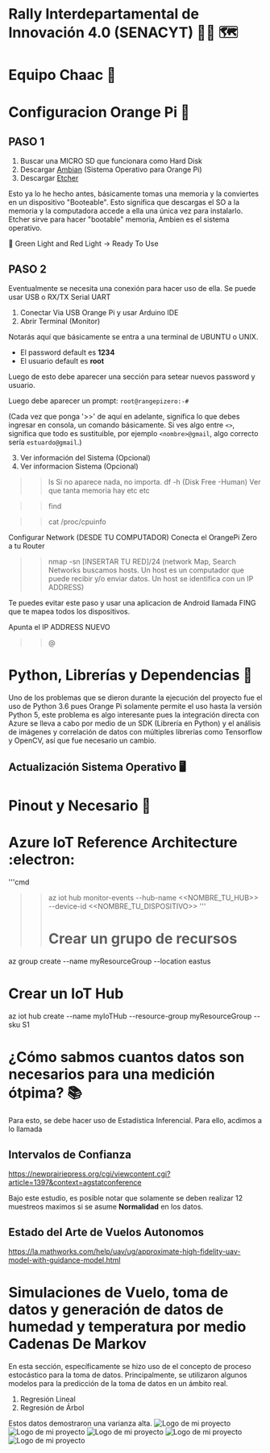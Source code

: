 # Rally Interdepartamental de Innovación 4.0 (SENACYT) 🧑‍🔬 🗺️
# Equipo Chaac 🥬 
# Configuracion Orange Pi 🍊

## PASO 1
1. Buscar una MICRO SD que funcionara como Hard Disk
2. Descargar [Ambian](https://www.armbian.com/orange-pi-zero/) (Sistema Operativo para Orange Pi)
3. Descargar [Etcher](https://etcher.balena.io/)

Esto ya lo he hecho antes, básicamente tomas una memoria y la conviertes en un dispositivo "Booteable". Esto significa que descargas el SO a la memoria y la computadora accede a ella una única vez para instalarlo. Etcher sirve para hacer "bootable" memoria, Ambien es el sistema operativo. 

:green_heart: Green Light and Red Light -> Ready To Use

## PASO 2
Eventualmente se necesita una conexión para hacer uso de ella. Se puede usar USB o RX/TX Serial UART

1. Conectar Via USB Orange Pi y usar Arduino IDE
2. Abrir Terminal (Monitor)

Notarás aquí que básicamente se entra a una terminal de UBUNTU o UNIX.

- El password default es **1234**
- El usuario default es **root**

Luego de esto debe aparecer una sección para setear nuevos password y usuario.

Luego debe aparecer un prompt: `root@rangepizero:-#`

(Cada vez que ponga '>>' de aquí en adelante, significa lo que debes ingresar en consola, un comando básicamente. Si ves algo entre `<>`, significa que todo es sustituible, por ejemplo `<nombre>@gmail`, algo correcto sería `estuardo@gmail`.)

3. Ver información del Sistema (Opcional)
3. Ver informacion Sistema (Opcional) 
>> ls 
Si no aparece nada, no importa. 
>> df -h (Disk Free -Human) Ver que tanta memoria hay etc etc
 
>> find 

>> cat /proc/cpuinfo

Configurar Network (DESDE TU COMPUTADOR)
Conecta el OrangePi Zero a tu Router 
>> nmap -sn [INSERTAR TU RED]/24 (network Map, Search Networks buscamos hosts. Un host es un computador que puede recibir y/o enviar datos. Un host se identifica con un IP ADDRESS) 

Te puedes evitar este paso y usar una aplicacion de Android llamada 
FING que te mapea todos los dispositivos. 

Apunta el IP ADDRESS NUEVO 
>> <USERNAME>@<IP ADDRESS>

# Python, Librerías y Dependencias :snake:
Uno de los problemas que se dieron durante la ejecución del proyecto fue el uso de Python 3.6 pues Orange Pi solamente permite el uso hasta la versión Python 5, este problema es algo interesante pues la integración directa con Azure se lleva a cabo por medio de un SDK (Librería en Python) y el análisis de imágenes y correlación de datos con múltiples librerías como Tensorflow y OpenCV, así que fue necesario un cambio. 

## Actualización Sistema Operativo 🖥️
# Pinout y Necesario 🔌

# Azure IoT Reference Architecture :electron:
'''cmd
>> az iot hub monitor-events --hub-name <<NOMBRE_TU_HUB>> --device-id <<NOMBRE_TU_DISPOSITIVO>>
'''
>>
>> # Crear un grupo de recursos
az group create --name myResourceGroup --location eastus

# Crear un IoT Hub
az iot hub create --name myIoTHub --resource-group myResourceGroup --sku S1


# ¿Cómo sabmos cuantos datos son necesarios para una medición ótpima? 📚 
Para esto, se debe hacer uso de Estadística Inferencial. Para ello, acdimos a lo llamada 
## Intervalos de Confianza 
https://newprairiepress.org/cgi/viewcontent.cgi?article=1397&context=agstatconference

Bajo este estudio, es posible notar que solamente se deben realizar 12 muestreos maximos si se asume **Normalidad** en los datos. 
## Estado del Arte de Vuelos Autonomos
https://la.mathworks.com/help/uav/ug/approximate-high-fidelity-uav-model-with-guidance-model.html
# Simulaciones de Vuelo, toma de datos y generación de datos de humedad y temperatura por medio Cadenas De Markov 
En esta sección, específicamente se hizo uso de el concepto de proceso estocástico para la toma de datos. Principalmente, se utilizaron algunos modelos para la predicción de la toma de datos en un ámbito real. 

1. Regresión Lineal
2. Regresión de Árbol

Estos datos demostraron una varianza alta. 
![Logo de mi proyecto](https://github.com/Vallit0/CHAACDRONE-RIIC23/blob/main/simulink/vuelo2.PNG)
![Logo de mi proyecto](https://github.com/Vallit0/CHAACDRONE-RIIC23/blob/main/simulink/Atterberg.PNG)
![Logo de mi proyecto](https://github.com/Vallit0/CHAACDRONE-RIIC23/blob/main/simulink/humedadTemp.PNG)
![Logo de mi proyecto](https://github.com/Vallit0/CHAACDRONE-RIIC23/blob/main/simulink/regresion.PNG)
![Logo de mi proyecto](https://github.com/Vallit0/CHAACDRONE-RIIC23/blob/main/simulink/regresion2.PNG)


